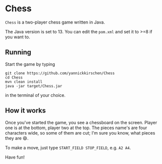 # Chess

`Chess` is a two-player chess game written in Java.

The Java version is set to 13. You can edit the `pom.xml` and set it to >=8 if you want to.

## Running

Start the game by typing

```
git clone https://github.com/yannickkirschen/Chess
cd Chess
mvn clean install
java -jar target/Chess.jar
```

in the terminal of your choice.

## How it works

Once you've started the game, you see a chessboard on the screen. Player one is at the bottom, player two at the top. The pieces name's are four characters wide, so some of them are cut; I'm sure you know, what pieces they are :smile:.

To make a move, just type `START_FIELD STOP_FIELD`, e.g. `A2 A4`.

Have fun!
